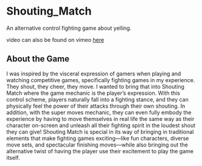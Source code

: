 # Shouting_Match
An alternative control fighting game about yelling.

 video can also be found on vimeo [here](http://vimeo.com/user59998704)


## About the Game
I was inspired by the visceral expression of gamers when playing and watching competitive games, specifically fighting games in my experience. They shout, they cheer, they move. I wanted to bring that into Shouting Match where the game mechanic is the player’s expression. With this control scheme, players naturally fall into a fighting stance, and they can physically feel the power of their attacks through their own shouting. In addition, with the super moves mechanic, they can even fully embody the experience by having to move themselves in real life the same way as their character on-screen and unleash all their fighting spirit in the loudest shout they can give! Shouting Match is special in its way of bringing in traditional elements that make fighting games exciting—like fun characters, diverse move sets, and spectacular finishing moves—while also bringing out the alternative twist of having the player use their excitement to play the game itself.
